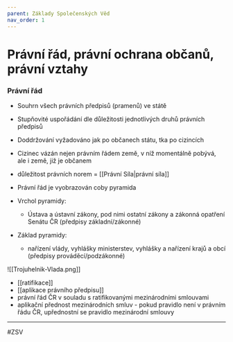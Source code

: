 ```yaml
---
parent: Základy Společenských Věd
nav_order: 1
---
```

# Právní řád, právní ochrana občanů, právní vztahy

### Právní řád
- Souhrn všech právních předpisů (pramenů) ve státě
- Stupňovité uspořádání dle důležitosti jednotlivých druhů právních předpisů
- Doddržování vyžadováno jak po občanech státu, tka po cizincích
- Cizinec vázán nejen právním řádem země, v níž momentálně pobývá, ale i země, již je občanem
- důležitost právních norem = [[Právní Síla|právní síla]]

- Právní řád je vyobrazován coby pyramida
- Vrchol pyramidy: 
	- Ústava a ústavní zákony, pod nimi ostatní zákony a zákonná opatření Senátu ČR (předpisy základní/zákonné)

- Základ pyramidy:
	- nařízení vlády, vyhlášky ministerstev, vyhlášky a nařízení krajů a obcí (předpisy prováděcí/podzákonné)

![[Trojuhelnik-Vlada.png]]

- [[ratifikace]]
- [[aplikace právního předpisu]] 
- právní řád ČR v souladu s ratifikovanými mezinárodními smlouvami
- aplikační přednost mezinárodních smluv - pokud pravidlo není v právním řádu ČR, upřednostní se pravidlo mezinárodní smlouvy

---
#ZSV
